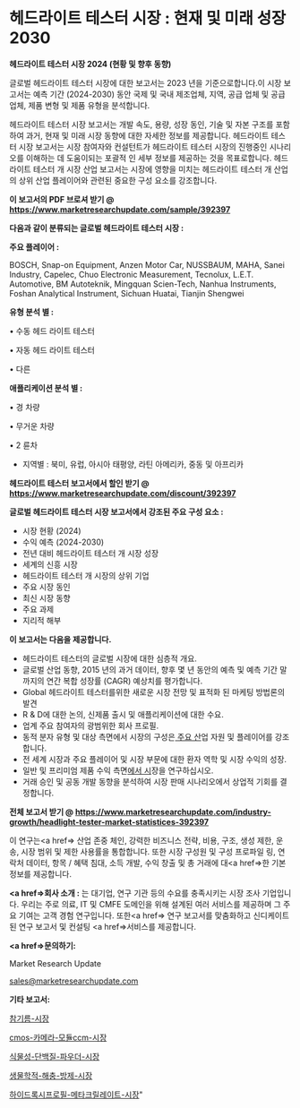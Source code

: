 # 헤드라이트 테스터 시장 : 현재 및 미래 성장 2030

<strong>헤드라이트 테스터 시장 2024 (현황 및 향후 동향)</strong>

글로벌 헤드라이트 테스터 시장에 대한 보고서는 2023 년을 기준으로합니다.이 시장 보고서는 예측 기간 (2024-2030) 동안 국제 및 국내 제조업체, 지역, 공급 업체 및 공급 업체, 제품 변형 및 제품 유형을 분석합니다.

헤드라이트 테스터 시장 보고서는 개발 속도, 용량, 성장 동인, 기술 및 자본 구조를 포함하여 과거, 현재 및 미래 시장 동향에 대한 자세한 정보를 제공합니다. 헤드라이트 테스터 시장 보고서는 시장 참여자와 컨설턴트가 헤드라이트 테스터 시장의 진행중인 시나리오를 이해하는 데 도움이되는 포괄적 인 세부 정보를 제공하는 것을 목표로합니다. 헤드라이트 테스터 개 시장 산업 보고서는 시장에 영향을 미치는 헤드라이트 테스터 개 산업의 상위 산업 플레이어와 관련된 중요한 구성 요소를 강조합니다.



<strong>이 보고서의 PDF 브로셔 받기 @ <a href=https://www.marketresearchupdate.com/sample/392397>https://www.marketresearchupdate.com/sample/392397</a></strong>



<strong>다음과 같이 분류되는 글로벌 헤드라이트 테스터 시장 :</strong>



<strong>주요 플레이어 :</strong>

BOSCH, Snap-on Equipment, Anzen Motor Car, NUSSBAUM, MAHA, Sanei Industry, Capelec, Chuo Electronic Measurement, Tecnolux, L.E.T. Automotive, BM Autoteknik, Mingquan Scien-Tech, Nanhua Instruments, Foshan Analytical Instrument, Sichuan Huatai, Tianjin Shengwei



<strong>유형 분석 별 :</strong>

• 수동 헤드 라이트 테스터

• 자동 헤드 라이트 테스터

• 다른



<strong>애플리케이션 분석 별 :</strong>

• 경 차량

• 무거운 차량

• 2 륜차

<ul>
  <li>지역별 : 북미, 유럽, 아시아 태평양, 라틴 아메리카, 중동 및 아프리카</li>
</ul>


<strong>헤드라이트 테스터 보고서에서 할인 받기 @ <a href=https://www.marketresearchupdate.com/discount/392397>https://www.marketresearchupdate.com/discount/392397</a></strong>



<strong>글로벌 헤드라이트 테스터 시장 보고서에서 강조된 주요 구성 요소 :</strong>
<ul>
  <li>시장 현황 (2024)</li>
  <li>수익 예측 (2024-2030)</li>
  <li>전년 대비 헤드라이트 테스터 개 시장 성장</li>
  <li>세계의 신흥 시장</li>
  <li>헤드라이트 테스터 개 시장의 상위 기업</li>
  <li>주요 시장 동인</li>
  <li>최신 시장 동향</li>
  <li>주요 과제</li>
  <li>지리적 해부</li>
</ul>


<strong>이 보고서는 다음을 제공합니다.</strong>
<ul>
  <li>헤드라이트 테스터의 글로벌 시장에 대한 심층적 개요.</li>
  <li>글로벌 산업 동향, 2015 년의 과거 데이터, 향후 몇 년 동안의 예측 및 예측 기간 말까지의 연간 복합 성장률 (CAGR) 예상치를 평가합니다.</li>
  <li>Global 헤드라이트 테스터를위한 새로운 시장 전망 및 표적화 된 마케팅 방법론의 발견</li>
  <li>R &amp; D에 대한 논의, 신제품 출시 및 애플리케이션에 대한 수요.</li>
  <li>업계 주요 참여자의 광범위한 회사 프로필.</li>
  <li>동적 분자 유형 및 대상 측면에서 시장의 구성은<a href=> 주요 산</a>업 자원 및 플레이어를 강조합니다.</li>
  <li>전 세계 시장과 주요 플레이어 및 시장 부문에 대한 환자 역학 및 시장 수익의 성장.</li>
  <li>일반 및 프리미엄 제품 수익 측면<a href=>에서 시</a>장을 연구하십시오.</li>
  <li>거래 승인 및 공동 개발 동향을 분석하여 시장 판매 시나리오에서 상업적 기회를 결정합니다.</li>
</ul>



<strong>전체 보고서 받기 @ <a href=https://www.marketresearchupdate.com/industry-growth/headlight-tester-market-statistices-392397>https://www.marketresearchupdate.com/industry-growth/headlight-tester-market-statistices-392397</a></strong>

이 연구는<a href=> 산업 존중</a> 체인, 강력한 비즈니스 전략, 비용, 구조, 생성 제한, 운송, 시장 범위 및 제한 사용률을 통합합니다. 또한 시장 구성원 및 구성 프로파일 링, 연락처 데이터, 항목 / 혜택 침대, 소득 개발, 수익 창출 및 총 거래에 대<a href=>한 기본 </a>정보를 제공합니다.



<strong><a href=>회사 소</a>개 :</strong>
는 대기업, 연구 기관 등의 수요를 충족시키는 시장 조사 기업입니다. 우리는 주로 의료, IT 및 CMFE 도메인을 위해 설계된 여러 서비스를 제공하며 그 주요 기여는 고객 경험 연구입니다. 또한<a href=> 연구 보</a>고서를 맞춤화하고 신디케이트 된 연구 보고서 및 컨설팅 <a href=>서비스</a>를 제공합니다.



<strong><a href=>문의하기:</a></strong>

Market Research Update

sales@marketresearchupdate.com



<strong>기타 보고서:</strong>

<a href=https://www.linkedin.com/pulse/참기름-시장-규모-및-성장-2023-survey-spotlight-pro-24-analysis/>참기름-시장</a>

<a href=https://www.linkedin.com/pulse/cmos-카메라-모듈ccm-시장-동향-및-성장-전망-trendsetters-talk-360-analysis-nfpef/>cmos-카메라-모듈ccm-시장</a>

<a href=https://www.linkedin.com/pulse/식물성-단백질-파우더-시장-동향-및-성장-전망-consumer-connection-chronicles-24--n5qlf/>식물성-단백질-파우더-시장</a>

<a href=https://www.linkedin.com/pulse/생물학적-해충-방제-시장-경쟁-분석-및-성장-잠재력-2030-wiizf/>생물학적-해충-방제-시장</a>

<a href=https://www.linkedin.com/pulse/하이드록시프로필-메타크릴레이트-시장-세분화-연구-및-목표-고객2030년-exw8f/>하이드록시프로필-메타크릴레이트-시장</a>"
